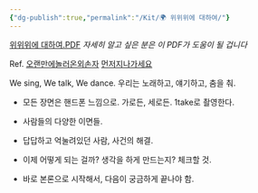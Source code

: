 ```yaml
---
{"dg-publish":true,"permalink":"/Kit/🌍 위위위에 대하여/"}
---
```


[위위위에 대하여.PDF](https://drive.google.com/file/d/1As-HoxfVzKM8Dgj7JYLTvrM0jssBN4-K/view?usp=sharing)
*자세히 알고 싶은 분은 이 PDF가 도움이 될 겁니다*

Ref.
[오랜만에놀러온외손자](https://www.instagram.com/reel/CmbriYvj8K8/?utm_source=ig_web_copy_link&igsh=MzRlODBiNWFlZA==)
[먼저지나가세요](https://www.instagram.com/reel/DGNzeMzP2P5/?utm_source=ig_web_copy_link&igsh=MzRlODBiNWFlZA==)

We sing, We talk, We dance.
우리는 노래하고, 얘기하고, 춤을 춰.

* 모든 장면은 핸드폰 느낌으로. 가로든, 세로든. 1take로 촬영한다.
* 사람들의 다양한 이면들.
* 답답하고 억눌려있던 사람, 사건의 해결.

* 이제 어떻게 되는 걸까? 생각을 하게 만드는지? 체크할 것.
* 바로 본론으로 시작해서, 다음이 궁금하게 끝나야 함.

